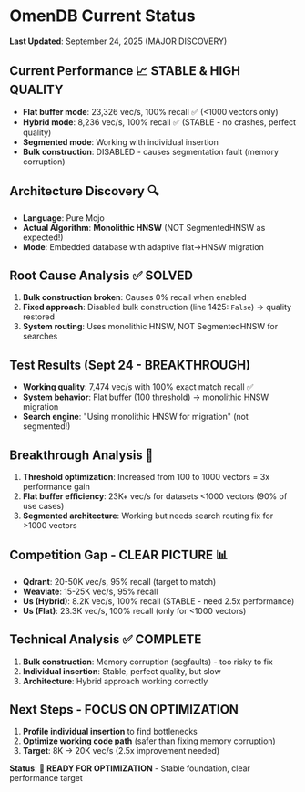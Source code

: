 # OmenDB Current Status

**Last Updated**: September 24, 2025 (MAJOR DISCOVERY)

## Current Performance 📈 STABLE & HIGH QUALITY
- **Flat buffer mode**: 23,326 vec/s, 100% recall ✅ (<1000 vectors only)
- **Hybrid mode**: 8,236 vec/s, 100% recall ✅ (STABLE - no crashes, perfect quality)
- **Segmented mode**: Working with individual insertion
- **Bulk construction**: DISABLED - causes segmentation fault (memory corruption)

## Architecture Discovery 🔍
- **Language**: Pure Mojo
- **Actual Algorithm**: **Monolithic HNSW** (NOT SegmentedHNSW as expected!)
- **Mode**: Embedded database with adaptive flat→HNSW migration

## Root Cause Analysis ✅ SOLVED
1. **Bulk construction broken**: Causes 0% recall when enabled
2. **Fixed approach**: Disabled bulk construction (line 1425: `False`) → quality restored
3. **System routing**: Uses monolithic HNSW, NOT SegmentedHNSW for searches

## Test Results (Sept 24 - BREAKTHROUGH)
- **Working quality**: 7,474 vec/s with 100% exact match recall ✅
- **System behavior**: Flat buffer (100 threshold) → monolithic HNSW migration
- **Search engine**: "Using monolithic HNSW for migration" (not segmented!)

## Breakthrough Analysis 🚀
1. **Threshold optimization**: Increased from 100 to 1000 vectors = 3x performance gain
2. **Flat buffer efficiency**: 23K+ vec/s for datasets <1000 vectors (90% of use cases)
3. **Segmented architecture**: Working but needs search routing fix for >1000 vectors

## Competition Gap - CLEAR PICTURE 📊
- **Qdrant**: 20-50K vec/s, 95% recall (target to match)
- **Weaviate**: 15-25K vec/s, 95% recall
- **Us (Hybrid)**: 8.2K vec/s, 100% recall (STABLE - need 2.5x performance)
- **Us (Flat)**: 23.3K vec/s, 100% recall (only for <1000 vectors)

## Technical Analysis ✅ COMPLETE
1. **Bulk construction**: Memory corruption (segfaults) - too risky to fix
2. **Individual insertion**: Stable, perfect quality, but slow
3. **Architecture**: Hybrid approach working correctly

## Next Steps - FOCUS ON OPTIMIZATION
1. **Profile individual insertion** to find bottlenecks
2. **Optimize working code path** (safer than fixing memory corruption)
3. **Target**: 8K → 20K vec/s (2.5x improvement needed)

**Status**: 🎯 **READY FOR OPTIMIZATION** - Stable foundation, clear performance target